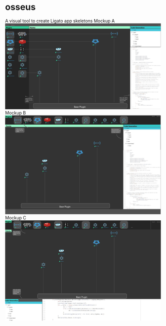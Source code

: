# osseus
A visual tool to create Ligato app skeletons
Mockup A
![alt text](https://github.com/Kevin-Velasquez/osseus/blob/master/mockups/Oseuss_Mockup_Ab.jpg)
Mockup B
![alt text](https://github.com/Kevin-Velasquez/osseus/blob/master/mockups/Osseus_Mockup_Bb.jpg)
Mockup C
![alt text](https://github.com/Kevin-Velasquez/osseus/blob/master/mockups/Oseuss_Mockup_Cb.jpg)
